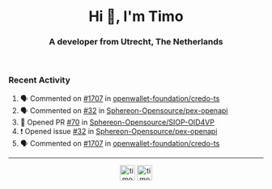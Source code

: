 <h1 align="center">Hi 👋, I'm Timo</h1>
<h3 align="center">A developer from Utrecht, The Netherlands</h3>
<br/>
<!-- https://github.com/rahuldkjain/github-profile-readme-generator --!>

<!--  <p align="left"><img src="https://github-readme-stats.vercel.app/api?username=timoglastra&show_icons=true&count_private=true&" alt="timoglastra" /></p> --!>

<!--
Github language stats
<p align="left"><img src="https://github-readme-stats.vercel.app/api/top-langs/?username=timoglastra&layout=compact" alt="timoglastra" /><p>
-->

<!-- Codestats language stats -->
<!-- <p align="left"><img src="https://codestats-readme.vercel.app/api/top-langs/?username=timoglastra&layout=compact&language_count=12" alt="timoglastra" /><p>    --!>
  
<h3>Recent Activity</h3>

<!--START_SECTION:activity-->
1. 🗣 Commented on [#1707](https://github.com/openwallet-foundation/credo-ts/issues/1707#issuecomment-1911902436) in [openwallet-foundation/credo-ts](https://github.com/openwallet-foundation/credo-ts)
2. 🗣 Commented on [#32](https://github.com/Sphereon-Opensource/pex-openapi/issues/32#issuecomment-1911894008) in [Sphereon-Opensource/pex-openapi](https://github.com/Sphereon-Opensource/pex-openapi)
3. 💪 Opened PR [#70](https://github.com/Sphereon-Opensource/SIOP-OID4VP/pull/70) in [Sphereon-Opensource/SIOP-OID4VP](https://github.com/Sphereon-Opensource/SIOP-OID4VP)
4. ❗ Opened issue [#32](https://github.com/Sphereon-Opensource/pex-openapi/issues/32) in [Sphereon-Opensource/pex-openapi](https://github.com/Sphereon-Opensource/pex-openapi)
5. 🗣 Commented on [#1707](https://github.com/openwallet-foundation/credo-ts/issues/1707#issuecomment-1911270499) in [openwallet-foundation/credo-ts](https://github.com/openwallet-foundation/credo-ts)
<!--END_SECTION:activity-->

---

<p align="center">
<a href="https://twitter.com/timoglastra" target="blank"><img align="center" src="https://cdn.jsdelivr.net/npm/simple-icons@3.0.1/icons/twitter.svg" alt="timoglastra" height="30" width="30" /></a>
<a href="https://linkedin.com/in/timoglastra" target="blank"><img align="center" src="https://cdn.jsdelivr.net/npm/simple-icons@3.0.1/icons/linkedin.svg" alt="timoglastra" height="30" width="30" /></a>
</p>



